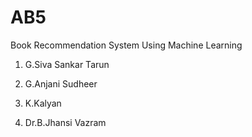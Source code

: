 # AB5
Book Recommendation System Using Machine Learning



1. G.Siva Sankar Tarun

2. G.Anjani Sudheer

3. K.Kalyan

4. Dr.B.Jhansi Vazram
